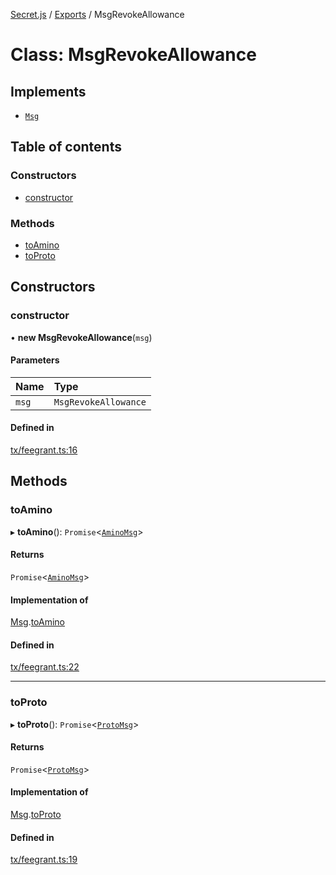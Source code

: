 [Secret.js](../README.md) / [Exports](../modules.md) / MsgRevokeAllowance

# Class: MsgRevokeAllowance

## Implements

- [`Msg`](../interfaces/Msg.md)

## Table of contents

### Constructors

- [constructor](MsgRevokeAllowance.md#constructor)

### Methods

- [toAmino](MsgRevokeAllowance.md#toamino)
- [toProto](MsgRevokeAllowance.md#toproto)

## Constructors

### constructor

• **new MsgRevokeAllowance**(`msg`)

#### Parameters

| Name | Type |
| :------ | :------ |
| `msg` | `MsgRevokeAllowance` |

#### Defined in

[tx/feegrant.ts:16](https://github.com/scrtlabs/secret.js/blob/839fe3d/src/tx/feegrant.ts#L16)

## Methods

### toAmino

▸ **toAmino**(): `Promise`<[`AminoMsg`](../modules.md#aminomsg)\>

#### Returns

`Promise`<[`AminoMsg`](../modules.md#aminomsg)\>

#### Implementation of

[Msg](../interfaces/Msg.md).[toAmino](../interfaces/Msg.md#toamino)

#### Defined in

[tx/feegrant.ts:22](https://github.com/scrtlabs/secret.js/blob/839fe3d/src/tx/feegrant.ts#L22)

___

### toProto

▸ **toProto**(): `Promise`<[`ProtoMsg`](../interfaces/ProtoMsg.md)\>

#### Returns

`Promise`<[`ProtoMsg`](../interfaces/ProtoMsg.md)\>

#### Implementation of

[Msg](../interfaces/Msg.md).[toProto](../interfaces/Msg.md#toproto)

#### Defined in

[tx/feegrant.ts:19](https://github.com/scrtlabs/secret.js/blob/839fe3d/src/tx/feegrant.ts#L19)
